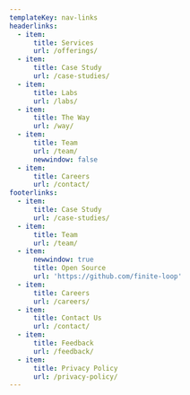 ```yaml
---
templateKey: nav-links
headerlinks:
  - item:
      title: Services
      url: /offerings/
  - item:
      title: Case Study
      url: /case-studies/
  - item:
      title: Labs
      url: /labs/
  - item:
      title: The Way
      url: /way/
  - item:
      title: Team
      url: /team/
      newwindow: false
  - item:
      title: Careers
      url: /contact/
footerlinks:
  - item:
      title: Case Study
      url: /case-studies/
  - item:
      title: Team
      url: /team/
  - item:
      newwindow: true
      title: Open Source
      url: 'https://github.com/finite-loop'
  - item:
      title: Careers
      url: /careers/
  - item:
      title: Contact Us
      url: /contact/
  - item:
      title: Feedback
      url: /feedback/
  - item:
      title: Privacy Policy
      url: /privacy-policy/
---
```

